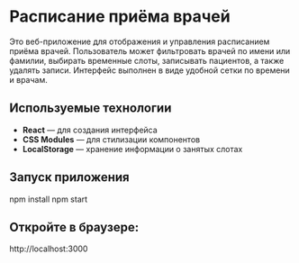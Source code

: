 # Расписание приёма врачей

Это веб-приложение для отображения и управления расписанием приёма врачей. Пользователь может фильтровать врачей по имени или фамилии, выбирать временные слоты, записывать пациентов, а также удалять записи. Интерфейс выполнен в виде удобной сетки по времени и врачам.

## Используемые технологии

- **React** — для создания интерфейса
- **CSS Modules** — для стилизации компонентов
- **LocalStorage** — хранение информации о занятых слотах

## Запуск приложения

npm install
npm start

## Откройте в браузере:

http://localhost:3000
